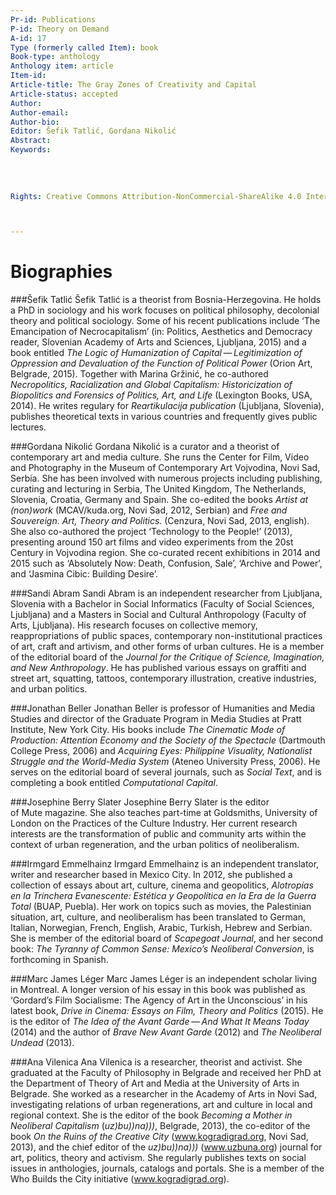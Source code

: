 ```yaml
---
Pr-id: Publications   
P-id: Theory on Demand  
A-id: 17  
Type (formerly called Item): book  
Book-type: anthology  
Anthology item: article  
Item-id:   
Article-title: The Gray Zones of Creativity and Capital  
Article-status: accepted  
Author:
Author-email:    
Author-bio:     
Editor: Šefik Tatlić, Gordana Nikolić
Abstract:     
Keywords:
  
  
  
  
Rights: Creative Commons Attribution-NonCommercial-ShareAlike 4.0 International (CC-BY-NC-SA 4.0)



---
```



# Biographies

###Šefik Tatlić
Šefik Tatlić is a theorist from Bosnia-Herzegovina. He holds a PhD in sociology and his work focuses on political philosophy, decolonial theory and political sociology. Some of his recent publications include ‘The Emancipation of Necrocapitalism’ (in: Politics, Aesthetics and Democracy reader, Slovenian Academy of Arts and Sciences, Ljubljana, 2015) and a book entitled *The Logic of Humanization of Capital — Legitimization of Oppression and Devaluation of the Function of Political Power* (Orion Art, Belgrade, 2015). Together with Marina Gržinić, he co-authored *Necropolitics, Racialization and Global Capitalism: Historicization of Biopolitics and Forensics of Politics, Art, and Life* (Lexington Books, USA, 2014). He writes regulary for *Reartikulacija publication* (Ljubljana, Slovenia), publishes theoretical texts in various countries and frequently gives public lectures.
###Gordana Nikolić
Gordana Nikolić is a curator and a theorist of contemporary art and media culture. She runs the Center for Film, Video and Photography in the Museum of Contemporary Art Vojvodina, Novi Sad, Serbia. She has been involved with numerous projects including publishing, curating and lecturing in Serbia, The United Kingdom, The Netherlands, Slovenia, Croatia, Germany and Spain. 
She co-edited the books *Artist at (non)work* (MCAV/kuda.org, Novi Sad, 2012, Serbian) and *Free and Souvereign. Art, Theory and Politics.* (Cenzura, Novi Sad, 2013, english).
She also co-authored the project ‘Technology to the People!’ (2013), presenting around 150 art films and video experiments from the 20st Century in Vojvodina region. She co-curated recent exhibitions in 2014 and 2015 such as ‘Absolutely Now: Death, Confusion, Sale’, ‘Archive and Power’, and ‘Jasmina Cibic: Building Desire’.

###Sandi Abram
Sandi Abram is an independent researcher from Ljubljana, Slovenia with a Bachelor in Social Informatics (Faculty of Social Sciences, Ljubljana) and a Masters in Social and Cultural Anthropology (Faculty of Arts, Ljubljana). His research focuses on collective memory, reappropriations of public spaces, contemporary non-institutional practices of art, craft and artivism, and other forms of urban cultures. He is a member of the editorial board of the *Journal for the Critique of Science, Imagination, and New Anthropology*. He has published various essays on graffiti and street art, squatting, tattoos, contemporary illustration, creative industries, and urban politics. ###Jonathan BellerJonathan Beller is professor of Humanities and Media Studies and director of the Graduate Program in Media Studies at Pratt Institute, New York City. His books include *The Cinematic Mode of Production: Attention Economy and the Society of the Spectacle* (Dartmouth College Press, 2006) and *Acquiring Eyes: Philippine Visuality, Nationalist Struggle and the World-Media System* (Ateneo University Press, 2006). He serves on the editorial board of several journals, such as *Social Text*, and is completing a book entitled *Computational Capital*.###Josephine Berry Slater
Josephine Berry Slater is the editor of Mute magazine. She also teaches part-time at Goldsmiths, University of London on the Practices of the Culture Industry. Her current research interests are the transformation of public and community arts within the context of urban regeneration, and the urban politics of neoliberalism.###Irmgard Emmelhainz
Irmgard Emmelhainz is an independent translator, writer and researcher based in Mexico City. In 2012, she published a collection of essays about art, culture, cinema and geopolitics, *Alotropías en la Trinchera Evanescente: Estética y Geopolítica en la Era
de la Guerra Total* (BUAP, Puebla). Her work on topics such as movies, the Palestinian situation, art, culture, and neoliberalism has been translated to German, Italian, Norwegian, French, English, Arabic, Turkish, Hebrew and Serbian. She is member of the editorial board of *Scapegoat Journal*, and her second book: *The Tyranny of Common Sense: Mexico’s Neoliberal Conversion*, is forthcoming in Spanish.###Marc James LégerMarc James Léger is an independent scholar living in Montreal. A longer version of his essay in this book was published as ‘Gordard’s Film Socialisme: The Agency of Art in the Unconscious’ in his latest book, *Drive in Cinema: Essays on Film, Theory and Politics* (2015). He is the editor of *The Idea of the Avant Garde — And What It Means Today* (2014) and the author of *Brave New Avant Garde* (2012) and *The Neoliberal Undead* (2013).###Ana Vilenica
Ana Vilenica is a researcher, theorist and activist. She graduated at the Faculty of Philosophy in Belgrade and received her PhD at the Department of Theory of Art and Media at the University of Arts in Belgrade. She worked as a researcher in the Academy of Arts in Novi Sad, investigating relations of urban regenerations, art and culture in local and regional context. She is the editor of the book *Becoming a Mother in Neoliberal Capitalism* (*uz)bu))na)))*, Belgrade, 2013), the co-editor of the book *On the Ruins of the Creative City* (<a href="http://www.kuda.org">www.kogradigrad.org</a>, Novi Sad, 2013),  and the chief editor of the *uz)bu))na)))* (<a href="http://www.uzbuna.org">www.uzbuna.org</a>) journal for art, politics, theory and activism. She regularly publishes texts on social issues in anthologies, journals, catalogs and portals. She is a member of the Who Builds the City initiative (<a href="http://www.kogradigrad.org">www.kogradigrad.org</a>).
